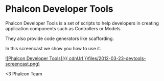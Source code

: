 Phalcon Developer Tools
=======================
Phalcon Developer Tools is a set of scripts to help developers in creating application components such as Controllers or Models. 

They also provide code generators like scaffording. 

In this screencast we show you how to use it.

[![Phalcon Developer Tools]({{ cdnUrl }}files/2012-03-23-devtools-screencast.png)](https://vimeo.com/39035250 "Phalcon Developer Tools - Click to Watch!")

<3
Phalcon Team